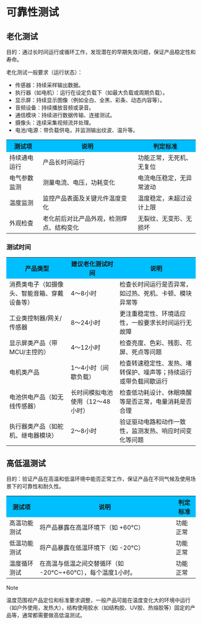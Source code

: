 # 可靠性测试



## 老化测试

目的：通过长时间运行或循环工作，发现潜在的早期失效问题，保证产品稳定性和寿命。

老化测试一般要求（运行状态）：
* 传感器：持续采样输出数据。
* 执行器（如电机）：运行在设定负载下（如最大负载或周期负载）。
* 显示屏：持续显示图像（例如全白、全黑、彩条、动态内容等）。
* 音频设备：持续播放音频或录音。
* 通信模块：持续进行数据传输、连接测试。
* 摄像头：连续采集视频流并处理。
* 电池/电源：带负载供电，并监测输出纹波、温升等。


<table>
  <tr style="background-color:#00BFFF;">
    <th>测试项</th>
    <th>说明</th>
    <th>判定标准</th>
  </tr>
  <tr>
    <td>持续通电运行</td>
    <td>产品长时间运行</td>
    <td>功能正常，无死机、无复位</td>
  </tr>
  <tr>
    <td>电气参数监测</td>
    <td>测量电流、电压，功耗变化</td>
    <td>电流电压稳定，无异常波动</td>
  </tr>
  <tr>
    <td>温度监测</td>
    <td>监控产品表面及关键元件温度变化</td>
    <td>温度稳定，未超过设计上限</td>
  </tr>
  <tr>
    <td>外观检查</td>
    <td>老化前后对比产品外观，检测焊点、结构变化</td>
    <td>无裂纹、无变形、无损坏</td>
  </tr>
</table>


### 测试时间

<table>
  <tr style="background-color:#00BFFF;">
    <th>产品类型</th>
    <th>建议老化测试时间</th>
    <th>说明</th>
  </tr>
  <tr>
    <td>消费类电子（如摄像头、智能音箱、穿戴设备等）</td>
    <td>4～8小时</td>
    <td>检查长时间运行是否异常，如过热、死机、卡顿、模块异常等</td>
  </tr>
  <tr>
    <td>工业类控制器/网关/传感器</td>
    <td>8～24小时</td>
    <td>更注重稳定性、环境适应性，一般要求长时间运行无故障</td>
  </tr>
  <tr>
    <td>显示屏类产品（带 MCU/主控的）</td>
    <td>4～12小时</td>
    <td>检查亮度、色彩、残影、花屏、死点等问题</td>
  </tr>
  <tr>
    <td>电机类产品</td>
    <td>1～4小时（间歇负载）</td>
    <td>检查转速稳定性、发热、堵转保护、噪声等；持续运行或带负载间歇运行</td>
  </tr>
  <tr>
    <td>电池供电产品（如无线传感器）</td>
    <td>长时间模拟电池使用（12～48小时）</td>
    <td>检查低功耗设计、休眠唤醒等是否正常，电量消耗是否合理</td>
  </tr>
  <tr>
    <td>执行器类产品（如舵机、继电器模块）</td>
    <td>2～8小时</td>
    <td>验证驱动电路和动作一致性，监测发热、响应时间变化等问题</td>
  </tr>
</table>


## 高低温测试

目的：验证产品在高温和低温环境中能否正常工作，保证产品在不同气候及使用场景下的可靠性和耐久性。

<table>
  <tr style="background-color:#00BFFF;">
    <th>测试项</th>
    <th>说明</th>
    <th>判定标准</th>
  </tr>
  <tr>
    <td>高温功能测试</td>
    <td>将产品暴露在高温环境下（如 +60°C）</td>
    <td>功能正常</td>
  </tr>
  <tr>
    <td>低温功能测试</td>
    <td>将产品暴露在低温环境下（如 -20°C）</td>
    <td>功能正常</td>
  </tr>
  <tr>
    <td>温度循环测试</td>
    <td>在高温与低温之间交替循环（如 -20°C~+60°C），每个温度1小时。</td>
    <td>功能正常</td>
  </tr>
</table>


> [!NOTE]
> 温度范围视产品定位和标准要求调整，一般产品可能在温度变化大的环境中运行（如户外使用，发热大），结构使用胶水（如结构胶、UV胶、热熔胶等）固定的产品等，通常都需要做高低温测试。

 